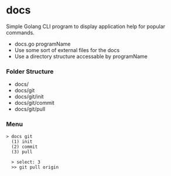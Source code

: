 docs
========

Simple Golang CLI program to display application help for popular commands.

* docs.go programName
* Use some sort of external files for the docs
* Use a directory structure accessable by programName

### Folder Structure

* docs/
* docs/git
* docs/git/init
* docs/git/commit
* docs/git/pull

### Menu 

````
> docs git
  (1) init
  (2) commit
  (3) pull

  > select: 3
  >> git pull origin
  
````
